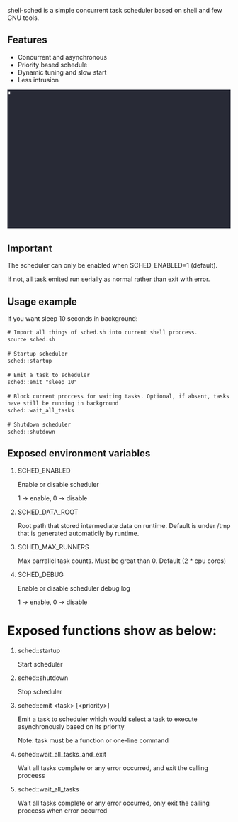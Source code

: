 

shell-sched is a simple concurrent task scheduler based on shell and few GNU tools.

## Features

- Concurrent and asynchronous
- Priority based schedule
- Dynamic tuning and slow start
- Less intrusion

[![quick_start_image](./demo.gif)](https://asciinema.org/a/597018)

## Important

   The scheduler can only be enabled when SCHED_ENABLED=1 (default).

   If not, all task emited run serially as normal rather than exit with error.

## Usage example
   If you want sleep 10 seconds in background:

    # Import all things of sched.sh into current shell proccess.
    source sched.sh 

    # Startup scheduler
    sched::startup

    # Emit a task to scheduler
    sched::emit "sleep 10"

    # Block current proccess for waiting tasks. Optional, if absent, tasks have still be running in background
    sched::wait_all_tasks

    # Shutdown scheduler
    sched::shutdown

## Exposed environment variables
   1. SCHED_ENABLED

        Enable or disable scheduler

        1 -> enable, 0 -> disable

   2. SCHED_DATA_ROOT

       Root path that stored intermediate data on runtime. Default is under /tmp that is generated automaticlly by runtime.

   3. SCHED_MAX_RUNNERS

        Max parrallel task counts. Must be great than 0. Default (2 * cpu cores)
        
   4. SCHED_DEBUG

        Enable or disable scheduler debug log

        1 -> enable, 0 -> disable

# Exposed functions show as below:
   1. sched::startup

        Start scheduler

   2. sched::shutdown

        Stop scheduler

   3. sched::emit \<task\> [\<priority\>]
   
        Emit a task to scheduler which would select a task to execute asynchronously based on its priority

        Note: task must be a function or one-line command

   4. sched::wait_all_tasks_and_exit

        Wait all tasks complete or any error occurred, and exit the calling proceess

   5. sched::wait_all_tasks
   
        Wait all tasks complete or any error occurred, only exit the calling proccess when error occurred
